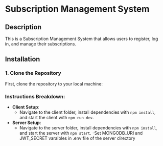 # Subscription Management System

## Description

This is a Subscription Management System that allows users to register, log in, and manage their subscriptions.

## Installation

### 1. Clone the Repository

First, clone the repository to your local machine:

### Instructions Breakdown:

- **Client Setup**:
  - Navigate to the client folder, install dependencies with `npm install`, and start the client with `npm run dev`.
- **Server Setup**:
  - Navigate to the server folder, install dependencies with `npm install`, and start the server with `npm start`.
    -Set MONGODB_URI and JWT_SECRET varaibles in .env file of the server directory

